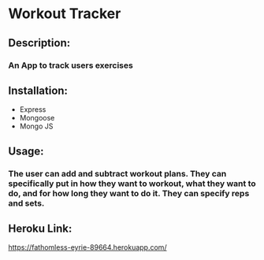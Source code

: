 # Workout Tracker
## Description:
### An App to track users exercises 

## Installation:
* Express
* Mongoose
* Mongo JS

## Usage:
### The user can add and subtract workout plans. They can specifically put in how they want to workout, what they want to do, and for how long they want to do it. They can specify reps and sets. 

## Heroku Link: 
https://fathomless-eyrie-89664.herokuapp.com/ 
